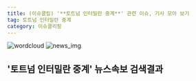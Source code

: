 ```yaml
---
title: (이슈클립) '**토트넘 인터밀란 중계**' 관련 이슈, 기사 모아 보기
tag: 토트넘 인터밀란 중계
category: 이슈클리핑
---
```

![wordcloud](https://s3.ap-northeast-2.amazonaws.com/lyrics101-wordcloud/2018-09-19-1537298796.png)
![news_img](https://user-images.githubusercontent.com/42597476/44507050-1206f400-a6e4-11e8-8d98-7ffbfebb353f.png)
## **'**토트넘 인터밀란 중계**'** 뉴스속보 검색결과

